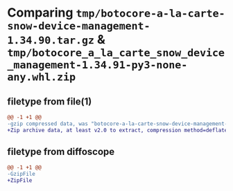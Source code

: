 # Comparing `tmp/botocore-a-la-carte-snow-device-management-1.34.90.tar.gz` & `tmp/botocore_a_la_carte_snow_device_management-1.34.91-py3-none-any.whl.zip`

## filetype from file(1)

```diff
@@ -1 +1 @@
-gzip compressed data, was "botocore-a-la-carte-snow-device-management-1.34.90.tar", last modified: Wed Apr 24 01:02:23 2024, max compression
+Zip archive data, at least v2.0 to extract, compression method=deflate
```

## filetype from diffoscope

```diff
@@ -1 +1 @@
-GzipFile
+ZipFile
```

